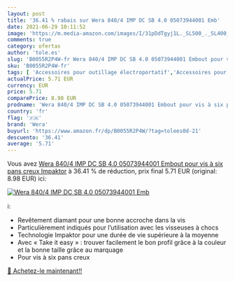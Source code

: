 ```yaml
---
layout: post
title: '36.41 % rabais sur Wera 840/4 IMP DC SB 4.0 05073944001 Emb'
date: 2021-06-29 10:11:52
image: 'https://m.media-amazon.com/images/I/31pDdTgyj1L._SL500_._SL400_.jpg'
comments: true
category: ofertas
author: 'tole.es'
slug: 'B0055R2P4W-fr Wera 840/4 IMP DC SB 4.0 05073944001 Embout pour vis à six...'
sku: 'B0055R2P4W-fr'
tags: [ 'Accessoires pour outillage électroportatif','Accessoires pour tournevis','Bricolage','Embouts pour tournevis','Outillage à main et électroportatif','wera', ]
actualPrice: 5.71 EUR
currency: EUR
price: 5.71
comparePrice: 8.98 EUR
prodname: 'Wera 840/4 IMP DC SB 4.0 05073944001 Embout pour vis à six pans creux Impaktor'
country: 'fr'
flag: '🇫🇷'
brand: 'Wera'
buyurl: 'https://www.amazon.fr/dp/B0055R2P4W/?tag=tolees0d-21'
descuento: '36.41'
average: '5.71'
---
```


Vous avez [Wera 840/4 IMP DC SB 4.0 05073944001 Embout pour vis à six pans creux Impaktor](https://www.amazon.fr/dp/B0055R2P4W/?tag=tolees0d-21)  à  36.41 % de réduction, prix final  5.71 EUR (original: 8.98 EUR) ici:

[![Wera 840/4 IMP DC SB 4.0 05073944001 Emb](https://m.media-amazon.com/images/I/31pDdTgyj1L._SL500_._SL400_.jpg)](https://www.amazon.fr/dp/B0055R2P4W/?tag=tolees0d-21)

ℹ️:

- Revêtement diamant pour une bonne accroche dans la vis
- Particulièrement indiqués pour l’utilisation avec les visseuses à chocs
- Technologie Impaktor pour une durée de vie supérieure à la moyenne
- Avec « Take it easy » : trouver facilement le bon profil grâce à la couleur et la bonne taille grâce au marquage
- Pour vis à six pans creux

[🛒 Achetez-le maintenant!!](https://www.amazon.fr/dp/B0055R2P4W/?tag=tolees0d-21)
